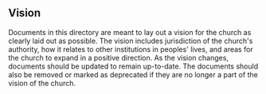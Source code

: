 ## Vision

Documents in this directory are meant to lay out a vision for the church as clearly laid out as possible.  The vision includes jurisdiction of the church's authority, how it relates to other institutions in peoples' lives, and areas for the church to expand in a positive direction.  As the vision changes, documents should be updated to remain up-to-date.  The documents should also be removed or marked as deprecated if they are no longer a part of the vision of the church.
